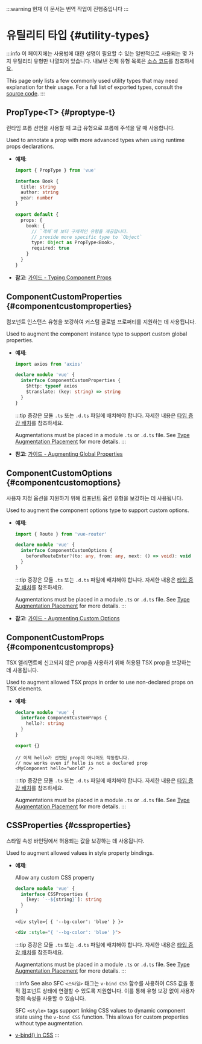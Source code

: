 :::warning 현재 이 문서는 번역 작업이 진행중입니다
:::

# 유틸리티 타입 {#utility-types}

:::info
이 페이지에는 사용법에 대한 설명이 필요할 수 있는 일반적으로 사용되는 몇 가지 유틸리티 유형만 나열되어 있습니다. 내보낸 전체 유형 목록은 [소스 코드](https://github.com/vuejs/core/blob/main/packages/runtime-core/src/index.ts#L131)를 참조하세요.

This page only lists a few commonly used utility types that may need explanation for their usage. For a full list of exported types, consult the [source code](https://github.com/vuejs/core/blob/main/packages/runtime-core/src/index.ts#L131).
:::

## PropType\<T> {#proptype-t}

런타임 프롭 선언을 사용할 때 고급 유형으로 프롭에 주석을 달 때 사용합니다.

Used to annotate a prop with more advanced types when using runtime props declarations.

- **예제**:

  ```ts
  import { PropType } from 'vue'

  interface Book {
    title: string
    author: string
    year: number
  }

  export default {
    props: {
      book: {
        // `객체`에 보다 구체적인 유형을 제공합니다.
        // provide more specific type to `Object`
        type: Object as PropType<Book>,
        required: true
      }
    }
  }
  ```

- **참고**: [가이드 - Typing Component Props](/guide/typescript/options-api.html#typing-component-props)

## ComponentCustomProperties {#componentcustomproperties}

컴포넌트 인스턴스 유형을 보강하여 커스텀 글로벌 프로퍼티를 지원하는 데 사용됩니다.

Used to augment the component instance type to support custom global properties.

- **예제**:

  ```ts
  import axios from 'axios'

  declare module 'vue' {
    interface ComponentCustomProperties {
      $http: typeof axios
      $translate: (key: string) => string
    }
  }
  ```

  :::tip
  증강은 모듈 `.ts` 또는 `.d.ts` 파일에 배치해야 합니다. 자세한 내용은 [타입 증강 배치](/guide/typescript/options-api.html#augmenting-global-properties)를 참조하세요.

  Augmentations must be placed in a module `.ts` or `.d.ts` file. See [Type Augmentation Placement](/guide/typescript/options-api.html#augmenting-global-properties) for more details.
  :::

- **참고**: [가이드 - Augmenting Global Properties](/guide/typescript/options-api.html#augmenting-global-properties)

## ComponentCustomOptions {#componentcustomoptions}

사용자 지정 옵션을 지원하기 위해 컴포넌트 옵션 유형을 보강하는 데 사용됩니다.

Used to augment the component options type to support custom options.

- **예제**:

  ```ts
  import { Route } from 'vue-router'

  declare module 'vue' {
    interface ComponentCustomOptions {
      beforeRouteEnter?(to: any, from: any, next: () => void): void
    }
  }
  ```

  :::tip
  증강은 모듈 `.ts` 또는 `.d.ts` 파일에 배치해야 합니다. 자세한 내용은 [타입 증강 배치](/guide/typescript/options-api.html#augmenting-global-properties)를 참조하세요.

  Augmentations must be placed in a module `.ts` or `.d.ts` file. See [Type Augmentation Placement](/guide/typescript/options-api.html#augmenting-global-properties) for more details.
  :::

- **참고**: [가이드 - Augmenting Custom Options](/guide/typescript/options-api.html#augmenting-custom-options)

## ComponentCustomProps {#componentcustomprops}

TSX 앨리먼트에 신고되지 않은 prop을 사용하기 위해 허용된 TSX prop을 보강하는 데 사용됩니다.

Used to augment allowed TSX props in order to use non-declared props on TSX elements.

- **예제**:

  ```ts
  declare module 'vue' {
    interface ComponentCustomProps {
      hello?: string
    }
  }

  export {}
  ```

  ```tsx
  // 이제 hello가 선언된 prop이 아니어도 작동합니다.
  // now works even if hello is not a declared prop
  <MyComponent hello="world" />
  ```

  :::tip
  증강은 모듈 `.ts` 또는 `.d.ts` 파일에 배치해야 합니다. 자세한 내용은 [타입 증강 배치](/guide/typescript/options-api.html#augmenting-global-properties)를 참조하세요.

  Augmentations must be placed in a module `.ts` or `.d.ts` file. See [Type Augmentation Placement](/guide/typescript/options-api.html#augmenting-global-properties) for more details.
  :::

## CSSProperties {#cssproperties}

스타일 속성 바인딩에서 허용되는 값을 보강하는 데 사용됩니다.

Used to augment allowed values in style property bindings.

- **예제**:

  Allow any custom CSS property

  ```ts
  declare module 'vue' {
    interface CSSProperties {
      [key: `--${string}`]: string
    }
  }
  ```

  ```tsx
  <div style={ { '--bg-color': 'blue' } }>
  ```
  ```html
  <div :style="{ '--bg-color': 'blue' }">
  ```

  :::tip
 증강은 모듈 `.ts` 또는 `.d.ts` 파일에 배치해야 합니다. 자세한 내용은 [타입 증강 배치](/guide/typescript/options-api.html#augmenting-global-properties)를 참조하세요.

  Augmentations must be placed in a module `.ts` or `.d.ts` file. See [Type Augmentation Placement](/guide/typescript/options-api.html#augmenting-global-properties) for more details.
  :::
  
  :::info See also
  SFC `<스타일>` 태그는 `v-bind CSS` 함수를 사용하여 CSS 값을 동적 컴포넌트 상태에 연결할 수 있도록 지원합니다. 이를 통해 유형 보강 없이 사용자 정의 속성을 사용할 수 있습니다.

  SFC `<style>` tags support linking CSS values to dynamic component state using the `v-bind CSS` function. This allows for custom properties without type augmentation. 

- [v-bind() in CSS](/api/sfc-css-features.html#v-bind-in-css)
  :::
